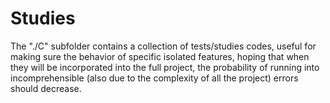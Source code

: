 # Studies
The "./C" subfolder contains a collection of tests/studies codes, useful for making sure the behavior of specific isolated features, hoping that when they will be incorporated into the full project, the probability of running into incomprehensible (also due to the complexity of all the project) errors should decrease.

